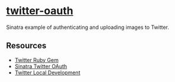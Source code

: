 # [twitter-oauth](https://github.com/cevaris/twitter-oauth)

Sinatra example of authenticating and uploading images to Twitter. 


## Resources
- [Twitter Ruby Gem](https://github.com/sferik/twitter)
- [Sinatra Twitter OAuth](http://www.sitepoint.com/twitter-authentication-in-sinatra/)
- [Twitter Local Development](http://stackoverflow.com/questions/1726695/how-to-test-the-twitter-api-locally)